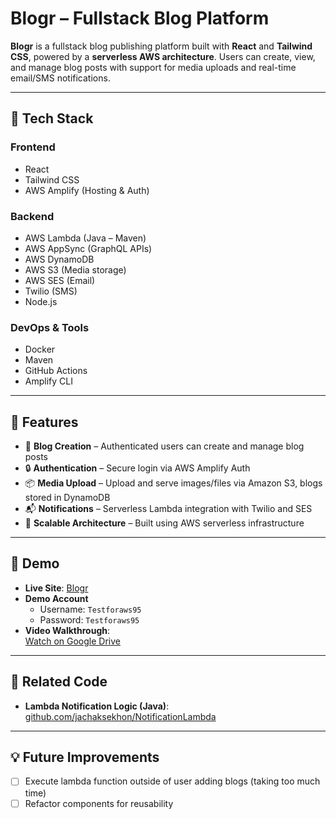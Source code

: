 # Blogr – Fullstack Blog Platform

**Blogr** is a fullstack blog publishing platform built with **React** and **Tailwind CSS**, powered by a **serverless AWS architecture**. Users can create, view, and manage blog posts with support for media uploads and real-time email/SMS notifications.

---

## 🔧 Tech Stack

### Frontend
- React
- Tailwind CSS
- AWS Amplify (Hosting & Auth)

### Backend
- AWS Lambda (Java – Maven)
- AWS AppSync (GraphQL APIs)
- AWS DynamoDB
- AWS S3 (Media storage)
- AWS SES (Email)
- Twilio (SMS)
- Node.js

### DevOps & Tools
- Docker
- Maven
- GitHub Actions
- Amplify CLI

---

## 🔑 Features

- 📝 **Blog Creation** – Authenticated users can create and manage blog posts
- 🔒 **Authentication** – Secure login via AWS Amplify Auth
- 📦 **Media Upload** – Upload and serve images/files via Amazon S3, blogs stored in DynamoDB
- 📬 **Notifications** – Serverless Lambda integration with Twilio and SES
- 🚀 **Scalable Architecture** – Built using AWS serverless infrastructure

---

## 🚀 Demo

- **Live Site**: [Blogr](https://master.d3rmuxe1kj9gm3.amplifyapp.com/)
- **Demo Account**  
  - Username: `Testforaws95`  
  - Password: `Testforaws95`
- **Video Walkthrough**:  
  [Watch on Google Drive](https://drive.google.com/file/d/1WkjOYX9GyMAu05sgYkfyTTnHCgN_jhgZ/view?usp=sharing)

---

## 📂 Related Code

- **Lambda Notification Logic (Java)**:  
  [github.com/jachaksekhon/NotificationLambda](https://github.com/jachaksekhon/NotificationLambda)

---

## 💡 Future Improvements

- [ ] Execute lambda function outside of user adding blogs (taking too much time)
- [ ] Refactor components for reusability
